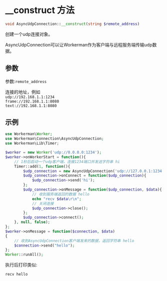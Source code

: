 # __construct 方法
```php
void AsyncUdpConnection::__construct(string $remote_address)
```
创建一个udp连接对象。

AsyncUdpConnection可以让Workerman作为客户端与远程服务端传输udp数据。

## 参数
参数:``` remote_address ```

连接的地址，例如<br>
 ``` udp://192.168.1.1:1234 ```<br>
 ``` frame://192.168.1.1:8080 ```<br>
 ``` text://192.168.1.1:8080 ```<br>



## 示例

```php
use Workerman\Worker;
use Workerman\Connection\AsyncUdpConnection;
use Workerman\Lib\Timer;

$worker = new Worker('udp://0.0.0.0:1234');
$worker->onWorkerStart = function(){
    // 1秒后启动一个udp客户端，连接1234端口并发送字符串 hi
    Timer::add(1, function(){
        $udp_connection = new AsyncUdpConnection('udp://127.0.0.1:1234');
        $udp_connection->onConnect = function($udp_connection){
            $udp_connection->send('hi');
        };
        $udp_connection->onMessage = function($udp_connection, $data){
            // 收到服务端返回的数据 hello
            echo "recv $data\r\n";
            // 关闭连接
            $udp_connection->close();
        };
        $udp_connection->connect();
    }, null, false);
};
$worker->onMessage = function($connection, $data)
{
    // 收到AsyncUdpConnection客户端发来的数据，返回字符串 hello
    $connection->send("hello");
};
Worker::runAll();             
```

执行后打印类似:
```
recv hello
```


